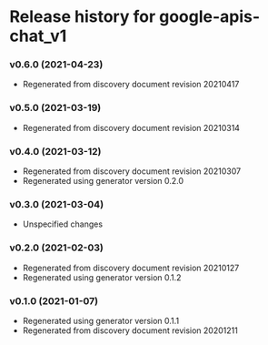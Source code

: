 # Release history for google-apis-chat_v1

### v0.6.0 (2021-04-23)

* Regenerated from discovery document revision 20210417

### v0.5.0 (2021-03-19)

* Regenerated from discovery document revision 20210314

### v0.4.0 (2021-03-12)

* Regenerated from discovery document revision 20210307
* Regenerated using generator version 0.2.0

### v0.3.0 (2021-03-04)

* Unspecified changes

### v0.2.0 (2021-02-03)

* Regenerated from discovery document revision 20210127
* Regenerated using generator version 0.1.2

### v0.1.0 (2021-01-07)

* Regenerated using generator version 0.1.1
* Regenerated from discovery document revision 20201211

